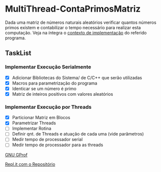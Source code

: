 # MultiThread-ContaPrimosMatriz
Dada uma matriz de números naturais aleatórios verificar quantos números primos existem e contabilizar o tempo necessário para realizar esta computação. Veja na íntegra o [contexto de implementação](./contexto.pdf) do referido programa.

## TaskList
### Implementar Execução Serialmente
- [X] Adicionar Bibliotecas do Sistema/ de C/C++ que serão utilizadas
- [X] Macros para parametrização do programa
- [X] Identicar se um número é primo
- [X] Matriz de inteiros positivos com valores aleatórios
 
### Implementar Execução por Threads
- [X] Particionar Matriz em Blocos
- [X] Parametrizar Threads
- [ ] Implementar Rotina
- [ ] Definir qnt. de Threads e atuação de cada uma (vide parâmetros)
- [ ] Medir tempo de processador serial
- [ ] Medir tempo de processador para as threads

[GNU GProf](https://www.ibm.com/developerworks/br/local/linux/gprof_introduction/index.html)

[Repl.it com o Repositório](https://repl.it/@JackJonas/MultiThread-ContaPrimosMatriz)
